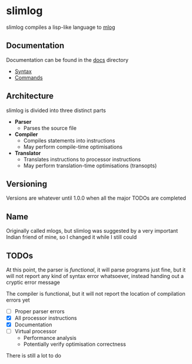 # slimlog
slimlog compiles a lisp-like language to [mlog](https://mindustrygame.github.io/wiki/logic/0-introduction/)

## Documentation
Documentation can be found in the [docs](docs) directory
- [Syntax](docs/syntax.md)
- [Commands](docs/commands.md)

## Architecture
slimlog is divided into three distinct parts
- **Parser**
  - Parses the source file
- **Compiler**
  - Compiles statements into instructions
  - May perform compile-time optimisations
- **Translator**
  - Translates instructions to processor instructions
  - May perform translation-time optimisations (transopts)

## Versioning
Versions are whatever until 1.0.0 when all the major TODOs are completed

## Name
Originally called mlogs, but slimlog was suggested by a very important Indian friend of mine,
so I changed it while I still could

## TODOs
At this point, the parser is *functional*, it will parse programs just fine,
but it will not report any kind of syntax error whatsoever, instead handing out a cryptic error message

The compiler is functional, but it will not report the location of compilation errors yet

* [ ] Proper parser errors
* [x] All processor instructions
* [x] Documentation
* [ ] Virtual processor
  - Performance analysis
  - Potentially verify optimisation correctness

There is still a lot to do
